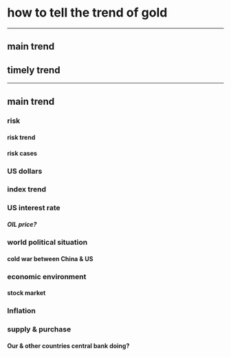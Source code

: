 # how to tell the trend of gold

-------------------------------------------------------------------------------------------------
## main trend
## timely trend
-------------------------------------------------------------------------------------------------
## main trend

### **risk**
#### risk trend 
#### risk cases

### US dollars 
### index trend
### US interest rate
##### OIL price?

### world political situation
#### cold war between China & US

### economic environment
#### **stock market**

### Inflation

### supply & purchase
#### **Our & other countries central bank doing?**

### 
